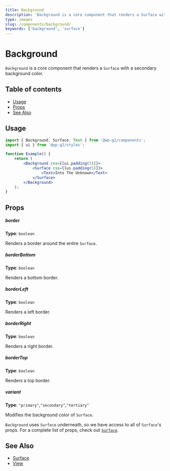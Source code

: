 ```yaml
---
title: Background
description: 'Background is a core component that renders a Surface with a secondary background color.'
type: images
slug: /components/background/
keywords: ['background', 'surface']
---
```


# Background

`Background` is a core component that renders a `Surface` with a secondary background color.

## Table of contents

<!-- START doctoc generated TOC please keep comment here to allow auto update -->
<!-- DON'T EDIT THIS SECTION, INSTEAD RE-RUN doctoc TO UPDATE -->

-   [Usage](#usage)
-   [Props](#props)
-   [See Also](#see-also)

<!-- END doctoc generated TOC please keep comment here to allow auto update -->

<!-- Automatically Generated. DO NOT EDIT THIS FILE. -->
<!-- Instead, edit packages/website/src/docs/components/core/background.mdx -->

<!-- props -->

<!-- Automatically Generated -->

## Usage

```jsx live
import { Background, Surface, Text } from '@wp-g2/components';
import { ui } from '@wp-g2/styles';

function Example() {
	return (
		<Background css={[ui.padding(5)]}>
			<Surface css={[ui.padding(5)]}>
				<Text>Into The Unknown</Text>
			</Surface>
		</Background>
	);
}
```

## Props

##### border

**Type**: `boolean`

Renders a border around the entire `Surface`.

##### borderBottom

**Type**: `boolean`

Renders a bottom border.

##### borderLeft

**Type**: `boolean`

Renders a left border.

##### borderRight

**Type**: `boolean`

Renders a right border.

##### borderTop

**Type**: `boolean`

Renders a top border.

##### variant

**Type**: `"primary"`,`"secondary"`,`"tertiary"`

Modifies the background color of `Surface`.

<!-- /Automatically Generated -->
<!-- /props -->

`Background` uses `Surface` underneath, so we have access to all of `Surface`'s props. For a complete list of props, check out [`Surface`](../surface/#props).

## See Also

-   [Surface](../surface/)
-   [View](../view/)
